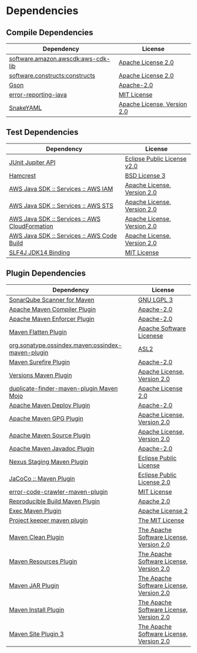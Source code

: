<!-- @formatter:off -->
# Dependencies

## Compile Dependencies

| Dependency                              | License                          |
| --------------------------------------- | -------------------------------- |
| [software.amazon.awscdk:aws-cdk-lib][0] | [Apache License 2.0][1]          |
| [software.constructs:constructs][2]     | [Apache License 2.0][1]          |
| [Gson][3]                               | [Apache-2.0][4]                  |
| [error-reporting-java][5]               | [MIT License][6]                 |
| [SnakeYAML][7]                          | [Apache License, Version 2.0][8] |

## Test Dependencies

| Dependency                                           | License                           |
| ---------------------------------------------------- | --------------------------------- |
| [JUnit Jupiter API][9]                               | [Eclipse Public License v2.0][10] |
| [Hamcrest][11]                                       | [BSD License 3][12]               |
| [AWS Java SDK :: Services :: AWS IAM][13]            | [Apache License, Version 2.0][14] |
| [AWS Java SDK :: Services :: AWS STS][13]            | [Apache License, Version 2.0][14] |
| [AWS Java SDK :: Services :: AWS CloudFormation][13] | [Apache License, Version 2.0][14] |
| [AWS Java SDK :: Services :: AWS Code Build][13]     | [Apache License, Version 2.0][14] |
| [SLF4J JDK14 Binding][15]                            | [MIT License][16]                 |

## Plugin Dependencies

| Dependency                                              | License                                       |
| ------------------------------------------------------- | --------------------------------------------- |
| [SonarQube Scanner for Maven][17]                       | [GNU LGPL 3][18]                              |
| [Apache Maven Compiler Plugin][19]                      | [Apache-2.0][4]                               |
| [Apache Maven Enforcer Plugin][20]                      | [Apache-2.0][4]                               |
| [Maven Flatten Plugin][21]                              | [Apache Software Licenese][4]                 |
| [org.sonatype.ossindex.maven:ossindex-maven-plugin][22] | [ASL2][8]                                     |
| [Maven Surefire Plugin][23]                             | [Apache-2.0][4]                               |
| [Versions Maven Plugin][24]                             | [Apache License, Version 2.0][4]              |
| [duplicate-finder-maven-plugin Maven Mojo][25]          | [Apache License 2.0][26]                      |
| [Apache Maven Deploy Plugin][27]                        | [Apache-2.0][4]                               |
| [Apache Maven GPG Plugin][28]                           | [Apache License, Version 2.0][4]              |
| [Apache Maven Source Plugin][29]                        | [Apache License, Version 2.0][4]              |
| [Apache Maven Javadoc Plugin][30]                       | [Apache-2.0][4]                               |
| [Nexus Staging Maven Plugin][31]                        | [Eclipse Public License][32]                  |
| [JaCoCo :: Maven Plugin][33]                            | [Eclipse Public License 2.0][34]              |
| [error-code-crawler-maven-plugin][35]                   | [MIT License][36]                             |
| [Reproducible Build Maven Plugin][37]                   | [Apache 2.0][8]                               |
| [Exec Maven Plugin][38]                                 | [Apache License 2][4]                         |
| [Project keeper maven plugin][39]                       | [The MIT License][40]                         |
| [Maven Clean Plugin][41]                                | [The Apache Software License, Version 2.0][8] |
| [Maven Resources Plugin][42]                            | [The Apache Software License, Version 2.0][8] |
| [Maven JAR Plugin][43]                                  | [The Apache Software License, Version 2.0][8] |
| [Maven Install Plugin][44]                              | [The Apache Software License, Version 2.0][8] |
| [Maven Site Plugin 3][45]                               | [The Apache Software License, Version 2.0][8] |

[0]: https://github.com/aws/aws-cdk
[1]: https://www.apache.org/licenses/LICENSE-2.0
[2]: https://github.com/aws/constructs
[3]: https://github.com/google/gson
[4]: https://www.apache.org/licenses/LICENSE-2.0.txt
[5]: https://github.com/exasol/error-reporting-java/
[6]: https://github.com/exasol/error-reporting-java/blob/main/LICENSE
[7]: https://bitbucket.org/snakeyaml/snakeyaml
[8]: http://www.apache.org/licenses/LICENSE-2.0.txt
[9]: https://junit.org/junit5/
[10]: https://www.eclipse.org/legal/epl-v20.html
[11]: http://hamcrest.org/JavaHamcrest/
[12]: http://opensource.org/licenses/BSD-3-Clause
[13]: https://aws.amazon.com/sdkforjava
[14]: https://aws.amazon.com/apache2.0
[15]: http://www.slf4j.org
[16]: http://www.opensource.org/licenses/mit-license.php
[17]: http://sonarsource.github.io/sonar-scanner-maven/
[18]: http://www.gnu.org/licenses/lgpl.txt
[19]: https://maven.apache.org/plugins/maven-compiler-plugin/
[20]: https://maven.apache.org/enforcer/maven-enforcer-plugin/
[21]: https://www.mojohaus.org/flatten-maven-plugin/
[22]: https://sonatype.github.io/ossindex-maven/maven-plugin/
[23]: https://maven.apache.org/surefire/maven-surefire-plugin/
[24]: https://www.mojohaus.org/versions/versions-maven-plugin/
[25]: https://github.com/basepom/duplicate-finder-maven-plugin
[26]: http://www.apache.org/licenses/LICENSE-2.0.html
[27]: https://maven.apache.org/plugins/maven-deploy-plugin/
[28]: https://maven.apache.org/plugins/maven-gpg-plugin/
[29]: https://maven.apache.org/plugins/maven-source-plugin/
[30]: https://maven.apache.org/plugins/maven-javadoc-plugin/
[31]: http://www.sonatype.com/public-parent/nexus-maven-plugins/nexus-staging/nexus-staging-maven-plugin/
[32]: http://www.eclipse.org/legal/epl-v10.html
[33]: https://www.jacoco.org/jacoco/trunk/doc/maven.html
[34]: https://www.eclipse.org/legal/epl-2.0/
[35]: https://github.com/exasol/error-code-crawler-maven-plugin/
[36]: https://github.com/exasol/error-code-crawler-maven-plugin/blob/main/LICENSE
[37]: http://zlika.github.io/reproducible-build-maven-plugin
[38]: https://www.mojohaus.org/exec-maven-plugin
[39]: https://github.com/exasol/project-keeper/
[40]: https://github.com/exasol/project-keeper/blob/main/LICENSE
[41]: http://maven.apache.org/plugins/maven-clean-plugin/
[42]: http://maven.apache.org/plugins/maven-resources-plugin/
[43]: http://maven.apache.org/plugins/maven-jar-plugin/
[44]: http://maven.apache.org/plugins/maven-install-plugin/
[45]: http://maven.apache.org/plugins/maven-site-plugin/
